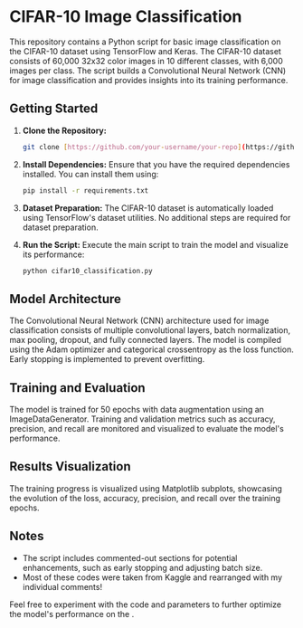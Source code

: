 # CIFAR-10 Image Classification

This repository contains a Python script for basic image classification on the CIFAR-10 dataset using TensorFlow and Keras. The CIFAR-10 dataset consists of 60,000 32x32 color images in 10 different classes, with 6,000 images per class. The script builds a Convolutional Neural Network (CNN) for image classification and provides insights into its training performance.

## Getting Started

1. **Clone the Repository:**
   ```bash
   git clone [https://github.com/your-username/your-repo](https://github.com/talhacercioglu/basic_image_classification.git

2. **Install Dependencies:**
   Ensure that you have the required dependencies installed. You can install them using:
   ```bash
   pip install -r requirements.txt
   ```

3. **Dataset Preparation:**
   The CIFAR-10 dataset is automatically loaded using TensorFlow's dataset utilities. No additional steps are required for dataset preparation.

4. **Run the Script:**
   Execute the main script to train the model and visualize its performance:
   ```bash
   python cifar10_classification.py
   ```

## Model Architecture

The Convolutional Neural Network (CNN) architecture used for image classification consists of multiple convolutional layers, batch normalization, max pooling, dropout, and fully connected layers. The model is compiled using the Adam optimizer and categorical crossentropy as the loss function. Early stopping is implemented to prevent overfitting.

## Training and Evaluation

The model is trained for 50 epochs with data augmentation using an ImageDataGenerator. Training and validation metrics such as accuracy, precision, and recall are monitored and visualized to evaluate the model's performance.

## Results Visualization

The training progress is visualized using Matplotlib subplots, showcasing the evolution of the loss, accuracy, precision, and recall over the training epochs.

## Notes

- The script includes commented-out sections for potential enhancements, such as early stopping and adjusting batch size.
- Most of these codes were taken from Kaggle and rearranged with my individual comments!

Feel free to experiment with the code and parameters to further optimize the model's performance on the .
